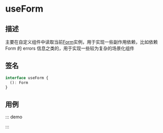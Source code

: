 # useForm

## 描述

主要在自定义组件中读取当前[Form](https://core.formilyjs.org/api/models/form)实例，用于实现一些副作用依赖，比如依赖 Form 的 errors 信息之类的，用于实现一些较为复杂的场景化组件

## 签名

```ts
interface useForm {
  (): Form
}
```

## 用例

::: demo
<template>
  <FormProvider :form="form">
    <Space>
      <Field name="input" :component="[Input]" />
      <Field name="custom" :component="[Custom]" />
    </Space>
  </FormProvider>
</template>

<script>
import { createForm } from '@formily/core'
import { FormProvider, Field, defineObservableComponent, useForm, h } from '@formily/vue';
import { Input, Space } from 'ant-design-vue';
import 'ant-design-vue/dist/antd.css';

const Custom = defineObservableComponent({
  observableSetup (collect, props, context) {
    const form = useForm();
    collect({ form });
    return () => h('div', {}, {
      default: () => [form.values.input]
    });
  },
});

export default {
  components: {
    FormProvider,
    Field,
    Space
  },
  data() {
    const form = createForm({ validateFirst: true })
    return {
      Input,
      Custom,
      form
    }
  }
}
</script>
:::
